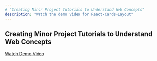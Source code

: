 ```yaml
---
# "Creating Minor Project Tutorials to Understand Web Concepts"
description: "Watch the demo video for React-Cards-Layout"
---
```


## Creating Minor Project Tutorials to Understand Web Concepts 
[Watch Demo Video](./React-Revisions/React-Cards-Layout.mp4)

